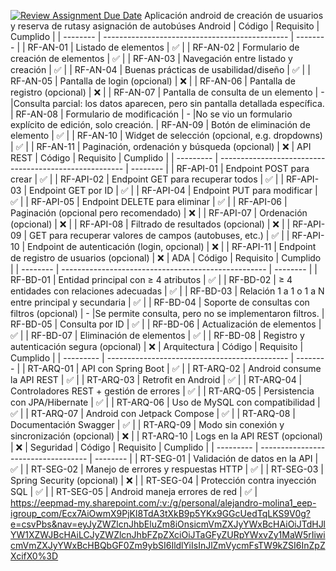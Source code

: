 [![Review Assignment Due Date](https://classroom.github.com/assets/deadline-readme-button-22041afd0340ce965d47ae6ef1cefeee28c7c493a6346c4f15d667ab976d596c.svg)](https://classroom.github.com/a/O1oNnYGo)
Aplicación android de creación de usuarios y reserva de rutasy asignación de autobúses
Android
| Código   | Requisito                                      | Cumplido |
| -------- | ---------------------------------------------- | -------- |
| RF-AN-01 | Listado de elementos                           | ✅        |
| RF-AN-02 | Formulario de creación de elementos            | ✅        |
| RF-AN-03 | Navegación entre listado y creación            | ✅        |
| RF-AN-04 | Buenas prácticas de usabilidad/diseño          | ✅        |
| RF-AN-05 | Pantalla de login (opcional)                   | ❌        |
| RF-AN-06 | Pantalla de registro (opcional)                | ❌        |
| RF-AN-07 | Pantalla de consulta de un elemento            | -        |Consulta parcial: los datos aparecen, pero sin pantalla detallada específica.
| RF-AN-08 | Formulario de modificación                     | -	        |No se vio un formulario explícito de edición, solo creación.
| RF-AN-09 | Botón de eliminación de elemento               | ✅        |
| RF-AN-10 | Widget de selección (opcional, e.g. dropdowns) | ✅        |
| RF-AN-11 | Paginación, ordenación y búsqueda (opcional)   | ❌        |
API REST
| Código    | Requisito                                              | Cumplido |
| --------- | ------------------------------------------------------ | -------- |
| RF-API-01 | Endpoint POST para crear                               | ✅        |
| RF-API-02 | Endpoint GET para recuperar todos                      | ✅        |
| RF-API-03 | Endpoint GET por ID                                    | ✅        |
| RF-API-04 | Endpoint PUT para modificar                            | ✅        |
| RF-API-05 | Endpoint DELETE para eliminar                          | ✅        |
| RF-API-06 | Paginación (opcional pero recomendado)                 | ❌        |
| RF-API-07 | Ordenación (opcional)                                  | ❌        |
| RF-API-08 | Filtrado de resultados (opcional)                      | ❌        |
| RF-API-09 | GET para recuperar valores de campos (autobuses, etc.) | ✅        |
| RF-API-10 | Endpoint de autenticación (login, opcional)            | ❌        |
| RF-API-11 | Endpoint de registro de usuarios (opcional)            | ❌        |
ADA
| Código   | Requisito                                           | Cumplido |
| -------- | --------------------------------------------------- | -------- |
| RF-BD-01 | Entidad principal con ≥ 4 atributos                 | ✅        |
| RF-BD-02 | ≥ 4 entidades con relaciones adecuadas              | ✅        |
| RF-BD-03 | Relación 1 a 1 o 1 a N entre principal y secundaria | ✅        |
| RF-BD-04 | Soporte de consultas con filtros (opcional)         | -        |Se permite consulta, pero no se implementaron filtros.
| RF-BD-05 | Consulta por ID                                     | ✅        |
| RF-BD-06 | Actualización de elementos                          | ✅        |
| RF-BD-07 | Eliminación de elementos                            | ✅        |
| RF-BD-08 | Registro y autenticación segura (opcional)          | ❌        |
Arquitectura
| Código    | Requisito                                     | Cumplido |
| --------- | --------------------------------------------- | -------- |
| RT-ARQ-01 | API con Spring Boot                           | ✅        |
| RT-ARQ-02 | Android consume la API REST                   | ✅        |
| RT-ARQ-03 | Retrofit en Android                           | ✅        |
| RT-ARQ-04 | Controladores REST + gestión de errores       | ✅        |
| RT-ARQ-05 | Persistencia con JPA/Hibernate                | ✅        |
| RT-ARQ-06 | Uso de MySQL con compatibilidad               | ✅        |
| RT-ARQ-07 | Android con Jetpack Compose                   | ✅        |
| RT-ARQ-08 | Documentación Swagger                         | ✅        |
| RT-ARQ-09 | Modo sin conexión y sincronización (opcional) | ❌        |
| RT-ARQ-10 | Logs en la API REST (opcional)                | ❌        |
Seguridad
| Código    | Requisito                           | Cumplido |
| --------- | ----------------------------------- | -------- |
| RT-SEG-01 | Validación de datos en la API       | ✅        |
| RT-SEG-02 | Manejo de errores y respuestas HTTP | ✅        |
| RT-SEG-03 | Spring Security (opcional)          | ❌        |
| RT-SEG-04 | Protección contra inyección SQL     | ✅        |
| RT-SEG-05 | Android maneja errores de red       | ✅        |
https://eepmad-my.sharepoint.com/:v:/g/personal/alejandro-molina1_eep-igroup_com/Ecx7AiOwmX9PjKl8TdA3tXkB9p5YKx9GGcUedTqLKS9V0g?e=csvPbs&nav=eyJyZWZlcnJhbEluZm8iOnsicmVmZXJyYWxBcHAiOiJTdHJlYW1XZWJBcHAiLCJyZWZlcnJhbFZpZXciOiJTaGFyZURpYWxvZy1MaW5rIiwicmVmZXJyYWxBcHBQbGF0Zm9ybSI6IldlYiIsInJlZmVycmFsTW9kZSI6InZpZXcifX0%3D


